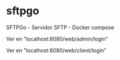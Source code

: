 # sftpgo

SFTPGo - Servidor SFTP - Docker compose

Ver en "localhost:8080/web/admin/login"

Ver en "localhost:8080/web/client/login"


